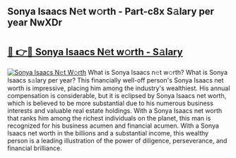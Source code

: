 ## Sonya Isaacs N𝚎t w𝚘rth - Part-c8x S𝚊lary per year NwXDr

# <h2><a href="http://gc1pld.nevu.top/?p=Sonya+Isaacs">🔗 👉🔴 Sonya Isaacs N𝚎t w𝚘rth - S𝚊lary</a></h2>

[![Sonya Isaacs N𝚎t W𝚘rth](https://i.imgur.com/Oavwk0R.jpeg)](http://gc1pld.nevu.top/?p=Sonya+Isaacs)
What is Sonya Isaacs n𝚎t w𝚘rth? What is Sonya Isaacs s𝚊lary per year?
This financially well-off person's Sonya Isaacs net worth is impressive, placing him among the industry's wealthiest. His annual compensation is considerable, but it is eclipsed by Sonya Isaacs net worth, which is believed to be more substantial due to his numerous business interests and valuable real estate holdings. With a Sonya Isaacs net worth that ranks him among the richest individuals on the planet, this man is recognized for his business acumen and financial acumen. With a Sonya Isaacs net worth in the billions and a substantial income, this wealthy person is a leading illustration of the power of diligence, perseverance, and financial brilliance.
